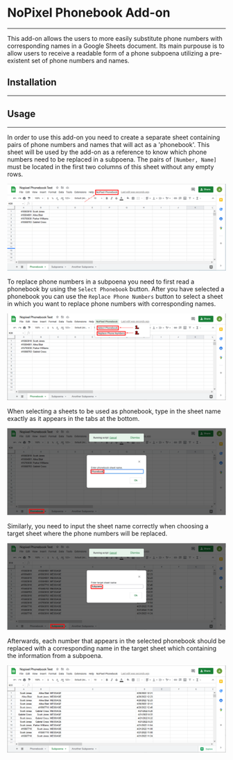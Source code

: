 # NoPixel Phonebook Add-on
---

This add-on allows the users to more easily substitute phone numbers with corresponding names in a Google Sheets document. Its main purpouse is to allow users to receive a readable form of a phone subpoena utilizing a pre-existent set of phone numbers and names.

## Installation
---

## Usage
---
In order to use this add-on you need to create a separate sheet containing pairs of phone numbers and names that will act as a 'phonebook'. This sheet will be used by the add-on as a reference to know which phone numbers need to be replaced in a subpoena. The pairs of `[Number, Name]` must be located in the first two columns of this sheet without any empty rows.

![Screenshot_1](/resources/screenshots/screenshot_1.png)

To replace phone numbers in a subpoena you need to first read a phonebook by using the `Select Phonebook` button. After you have selected a phonebook you can use the `Replace Phone Numbers` button to select a sheet in which you want to replace phone numbers with corresponding names.

![Screenshot_1](/resources/screenshots/screenshot_2.png)

When selecting a sheets to be used as phonebook, type in the sheet name exactly as it appears in the tabs at the bottom. 

![Screenshot_1](/resources/screenshots/screenshot_3.png)

Similarly, you need to input the sheet name correctly when choosing a target sheet where the phone numbers will be replaced.

![Screenshot_1](/resources/screenshots/screenshot_4.png)

Afterwards, each number that appears in the selected phonebook should be replaced with a corresponding name in the target sheet which containing the information from a subpoena. 

![Screenshot_1](/resources/screenshots/screenshot_5.png)